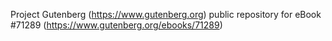 Project Gutenberg (https://www.gutenberg.org) public repository for
eBook #71289 (https://www.gutenberg.org/ebooks/71289)
